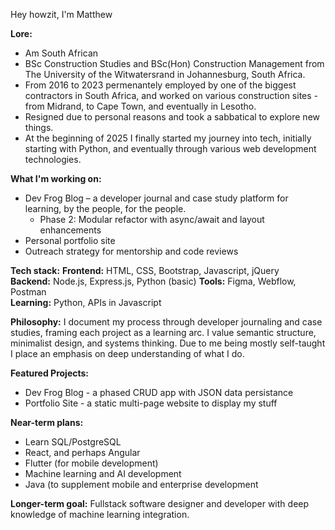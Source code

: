 Hey howzit, I'm Matthew

**Lore:**
  - Am South African
  - BSc Construction Studies and BSc(Hon) Construction Management from The University of the Witwatersrand in Johannesburg, South Africa.
  - From 2016 to 2023 permenantely employed by one of the biggest contractors in South Africa, and worked on various construction sites - from Midrand, to Cape Town, and eventually in Lesotho.
  - Resigned due to personal reasons and took a sabbatical to explore new things.
  - At the beginning of 2025 I finally started my journey into tech, initially starting with Python, and eventually through various web development technologies. 

**What I'm working on:**
  - Dev Frog Blog – a developer journal and case study platform for learning, by the people, for the people.
    - Phase 2: Modular refactor with async/await and layout enhancements
  - Personal portfolio site
  - Outreach strategy for mentorship and code reviews

**Tech stack:**
  **Frontend:** HTML, CSS, Bootstrap, Javascript, jQuery  
  **Backend:** Node.js, Express.js, Python (basic)
  **Tools:** Figma, Webflow, Postman  
  **Learning:** Python, APIs in Javascript

**Philosophy:**
  I document my process through developer journaling and case studies, framing each project as a learning arc. 
  I value semantic structure, minimalist design, and systems thinking. Due to me being mostly self-taught I place an emphasis on deep understanding of what I do. 

**Featured Projects:**
  - Dev Frog Blog - a phased CRUD app with JSON data persistance
  - Portfolio Site - a static multi-page website to display my stuff

**Near-term plans:**
  - Learn SQL/PostgreSQL
  - React, and perhaps Angular
  - Flutter (for mobile development)
  - Machine learning and AI development
  - Java (to supplement mobile and enterprise development

**Longer-term goal:**
Fullstack software designer and developer with deep knowledge of machine learning integration.
